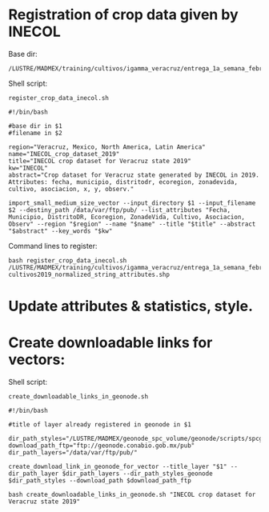 # Registration of crop data given by INECOL


Base dir:

```
/LUSTRE/MADMEX/training/cultivos/igamma_veracruz/entrega_1a_semana_febrero_2020/cultivos2019_normalized_string_attributes/
```

Shell script:

`register_crop_data_inecol.sh`

```
#!/bin/bash

#base dir in $1
#filename in $2

region="Veracruz, Mexico, North America, Latin America"
name="INECOL_crop_dataset_2019"
title="INECOL crop dataset for Veracruz state 2019"
kw="INECOL"
abstract="Crop dataset for Veracruz state generated by INECOL in 2019. Attributes: fecha, municipio, distritodr, ecoregion, zonadevida, cultivo, asociacion, x, y, observ."

import_small_medium_size_vector --input_directory $1 --input_filename $2 --destiny_path /data/var/ftp/pub/ --list_attributes "Fecha, Municipio, DistritoDR, Ecoregion, ZonadeVida, Cultivo, Asociacion, Observ" --region "$region" --name "$name" --title "$title" --abstract "$abstract" --key_words "$kw"
```

Command lines to register:

```
bash register_crop_data_inecol.sh /LUSTRE/MADMEX/training/cultivos/igamma_veracruz/entrega_1a_semana_febrero_2020/cultivos2019_normalized_string_attributes/ cultivos2019_normalized_string_attributes.shp
```

# Update attributes & statistics, style.

# Create downloadable links for vectors:

Shell script:

`create_downloadable_links_in_geonode.sh`

```
#!/bin/bash

#title of layer already registered in geonode in $1

dir_path_styles="/LUSTRE/MADMEX/geonode_spc_volume/geonode/scripts/spcgeonode/_volume_geodatadir/workspaces/geonode/styles"
download_path_ftp="ftp://geonode.conabio.gob.mx/pub"
dir_path_layers="/data/var/ftp/pub/"

create_download_link_in_geonode_for_vector --title_layer "$1" --dir_path_layer $dir_path_layers --dir_path_styles_geonode $dir_path_styles --download_path $download_path_ftp

```

```
bash create_downloadable_links_in_geonode.sh "INECOL crop dataset for Veracruz state 2019"
```